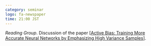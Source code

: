 ```yaml
---
category: seminar
logo: fa-newspaper
time: 21:00 JST
---
```


*Reading Group*.  Discussion of the paper [[Active Bias: Training More Accurate Neural Networks by Emphasizing High Variance Samples](https://arxiv.org/pdf/1704.07433.pdf)].
